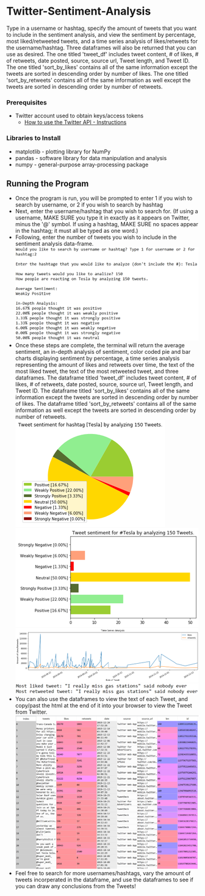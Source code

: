 # Twitter-Sentiment-Analysis
Type in a username or hashtag, specify the amount of tweets that you want to include in the sentiment analysis, and view the sentiment by percentage, most liked/retweeted tweets, and a time series analysis of likes/retweets for the username/hashtag. Three dataframes will also be returned that you can use as desired. The one titled 'tweet_df' includes tweet content, # of likes, # of retweets, date posted, source, source url, Tweet length, and Tweet ID. The one titled 'sort_by_likes' contains all of the same information except the tweets are sorted in descending order by number of likes. The one titled 'sort_by_retweets' contains all of the same information as well except the tweets are sorted in descending order by number of retweets. 

### Prerequisites
* Twitter account used to obtain keys/access tokens
  - [How to use the Twitter API - Instructions](https://rapidapi.com/blog/how-to-use-the-twitter-api/)
  
### Libraries to Install
* matplotlib - plotting library for NumPy
* pandas - software library for data manipulation and analysis
* numpy - general-purpose array-processing package

## Running the Program
* Once the program is run, you will be prompted to enter 1 if you wish to search by username, or 2 if you wish to search by hashtag
* Next, enter the username/hashtag that you wish to search for. (If using a username, MAKE SURE you type it in exactly as it appears on
  Twitter, minus the '@' symbol. If using a hashtag, MAKE SURE no spaces appear in the hashtag; it must all be typed as one word.)
* Following, enter the number of tweets you wish to include in the sentiment analysis data-frame.
![What](Images/Program%20Instructions.png)
* Once these steps are complete, the terminal will return the average sentiment, an in-depth analysis of sentiment, color coded pie and bar 
  charts displaying sentiment by percentage, a time series analysis representing the amount of likes and retweets over time, the text of
  the most liked tweet, the text of the most retweeted tweet, and three dataframes. The dataframe titled 'tweet_df' includes tweet       content, # of likes, # of retweets, date posted, source, source url, Tweet length, and Tweet ID. The dataframe titled 'sort_by_likes' contains all of the same information except the tweets are sorted in descending order by number of likes. The dataframe titled 'sort_by_retweets' contains all of the same information as well except the tweets are sorted in descending order by number of retweets.
 ![What](Images/pie_chart.png) ![What](Images/bar_chart.png) ![What](Images/time_series.png) ![What](Images/most%20liked%20and%20retweeted.png)
* You can also use the dataframes to view the text of each Tweet, and copy/past the html at the end of it into your browser to view the Tweet from Twitter.
![What](Images/tweets_dataframe.png)
* Feel free to search for more usernames/hashtags, vary the amount of tweets incorperated in the dataframe, and use the dataframes to
  see if you can draw any conclusions from the Tweets!
